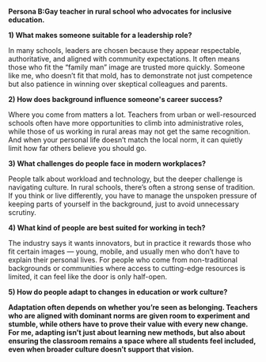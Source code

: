 **Persona B:Gay teacher in rural school who advocates for inclusive education.**



**1) What makes someone suitable for a leadership role?**

In many schools, leaders are chosen because they appear respectable, authoritative, and aligned with community expectations. It often means those who fit the “family man” image are trusted more quickly. Someone like me, who doesn’t fit that mold, has to demonstrate not just competence but also patience in winning over skeptical colleagues and parents.



**2) How does background influence someone's career success?**

Where you come from matters a lot. Teachers from urban or well-resourced schools often have more opportunities to climb into administrative roles, while those of us working in rural areas may not get the same recognition. And when your personal life doesn’t match the local norm, it can quietly limit how far others believe you should go.



**3) What challenges do people face in modern workplaces?**

People talk about workload and technology, but the deeper challenge is navigating culture. In rural schools, there’s often a strong sense of tradition. If you think or live differently, you have to manage the unspoken pressure of keeping parts of yourself in the background, just to avoid unnecessary scrutiny.



**4) What kind of people are best suited for working in tech?**

The industry says it wants innovators, but in practice it rewards those who fit certain images — young, mobile, and usually men who don’t have to explain their personal lives. For people who come from non-traditional backgrounds or communities where access to cutting-edge resources is limited, it can feel like the door is only half-open.



**5) How do people adapt to changes in education or work culture?**

**Adaptation often depends on whether you’re seen as belonging. Teachers who are aligned with dominant norms are given room to experiment and stumble, while others have to prove their value with every new change. For me, adapting isn’t just about learning new methods, but also about ensuring the classroom remains a space where all students feel included, even when broader culture doesn’t support that vision.**


